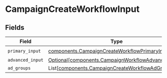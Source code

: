 # CampaignCreateWorkflowInput


## Fields

| Field                                                                                                                | Type                                                                                                                 | Required                                                                                                             | Description                                                                                                          |
| -------------------------------------------------------------------------------------------------------------------- | -------------------------------------------------------------------------------------------------------------------- | -------------------------------------------------------------------------------------------------------------------- | -------------------------------------------------------------------------------------------------------------------- |
| `primary_input`                                                                                                      | [components.CampaignCreateWorkflowPrimaryInput](../../models/components/campaigncreateworkflowprimaryinput.md)       | :heavy_check_mark:                                                                                                   | N/A                                                                                                                  |
| `advanced_input`                                                                                                     | [Optional[components.CampaignWorkflowAdvancedInput]](../../models/components/campaignworkflowadvancedinput.md)       | :heavy_minus_sign:                                                                                                   | N/A                                                                                                                  |
| `ad_groups`                                                                                                          | List[[components.CampaignCreateWorkflowAdGroupInput](../../models/components/campaigncreateworkflowadgroupinput.md)] | :heavy_minus_sign:                                                                                                   | N/A                                                                                                                  |